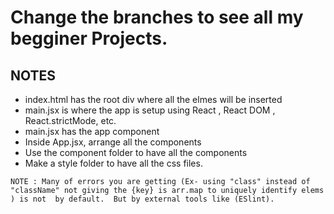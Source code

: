 # Change the branches to see all my begginer Projects.


## NOTES

* index.html has the root div where all the elmes will be inserted
* main.jsx is where the app is setup using React , React DOM , React.strictMode, etc.
* main.jsx has the app component 
* Inside App.jsx, arrange all the components 
* Use the component folder to have all the components
* Make a style folder to have all the css files.

 `NOTE : Many of errors you are getting (Ex- using "class" instead of "className" not giving the {key} is arr.map to uniquely identify elems ) is not  by default.  But by external tools like (ESlint).`